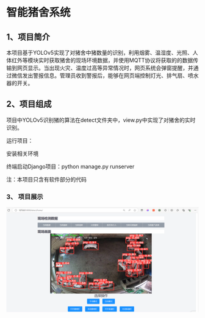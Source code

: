 # 智能猪舍系统

## 1、项目简介

本项目基于YOLOv5实现了对猪舍中猪数量的识别，利用烟雾、温湿度、光照、人体红外等模块实时获取猪舍的现场环境数据，并使用MQTT协议将获取的的数据传输到网页显示。当出现火灾、温度过高等异常情况时，网页系统会弹窗提醒，并通过微信发出警报信息。管理员收到警报后，能够在网页端控制灯光、排气扇、喷水器的开关。

## 2、项目组成

项目中YOLOv5识别猪的算法在detect文件夹中，view.py中实现了对猪舍的实时识别。

运行项目：

安装相关环境

终端启动Django项目：python manage.py runserver

注：本项目只含有软件部分的代码

### 3、 项目展示

![项目主页](https://github.com/2111lidongyang/Pigsty-Recognition-System/blob/main/home.png)

